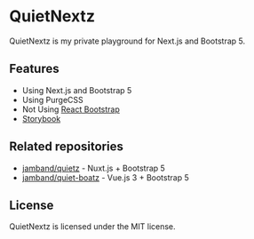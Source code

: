 # QuietNextz

QuietNextz is my private playground for Next.js and Bootstrap 5.

## Features

- Using Next.js and Bootstrap 5
- Using PurgeCSS
- Not Using [React Bootstrap](https://react-bootstrap.github.io/)
- [Storybook](https://main--6072ecf8d15c7c002158718a.chromatic.com/)

## Related repositories

- [jamband/quietz](https://github.com/jamband/quietz) - Nuxt.js + Bootstrap 5
- [jamband/quiet-boatz](https://github.com/jamband/quiet-boatz) - Vue.js 3 + Bootstrap 5

## License

QuietNextz is licensed under the MIT license.

